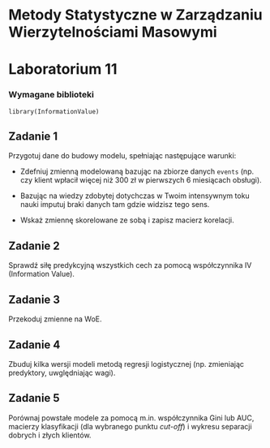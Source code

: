 
# Metody Statystyczne w Zarządzaniu Wierzytelnościami Masowymi
# Laboratorium 11



### Wymagane biblioteki 

```
library(InformationValue)
```

## Zadanie 1

Przygotuj dane do budowy modelu, spełniając następujące warunki:

* Zdefniuj zmienną modelowaną bazując na zbiorze danych `events` (np. czy klient wpłacił więcej niż 300 zł w pierwszych
6 miesiącach obsługi).

* Bazując na wiedzy zdobytej dotychczas w Twoim intensywnym toku nauki imputuj braki danych tam gdzie widzisz tego sens.

* Wskaż zmiennę skorelowane ze sobą i zapisz macierz korelacji.

## Zadanie 2

Sprawdź siłę predykcyjną wszystkich cech za pomocą współczynnika IV (Information Value).

## Zadanie 3

Przekoduj zmienne na WoE.

## Zadanie 4

Zbuduj kilka wersji modeli metodą regresji logistycznej (np. zmieniając predyktory, uwględniając wagi).

## Zadanie 5

Porównaj powstałe modele za pomocą m.in. współczynnika Gini lub AUC, macierzy klasyfikacji (dla wybranego punktu *cut-off*) i wykresu separacji dobrych i złych klientów.
